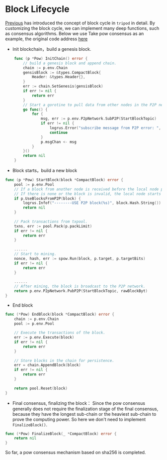 # Block Lifecycle 

[Previous](4.4tripod.md) has introduced the concept of block cycle in `tripod` in detail. By customizing the block cycle, we can implement many deep functions, such as consensus algorithms. Below we use
Take pow consensus as an example, the original code address [here](https://github.com/yu-org/yu/blob/master/apps/pow/pow.go)

- Init blockchain，build a genesis block.
```go
    func (p *Pow) InitChain() error {
        // build a genesis block and append chain.
        chain := p.env.Chain
        gensisBlock := &types.CompactBlock{
            Header: &types.Header{},
        }
        err := chain.SetGenesis(gensisBlock)
        if err != nil {
            return err
        }
        // Start a gorotine to pull data from other nodes in the P2P network in real time
        go func() {
            for {
                msg, err := p.env.P2pNetwork.SubP2P(StartBlockTopic)
                if err != nil {
                    logrus.Error("subscribe message from P2P error: ", err)
                    continue
                }
                p.msgChan <- msg
            }
        }()
        return nil
    }
```  

- Block starts，build a new block
```go
func (p *Pow) StartBlock(block *CompactBlock) error {
    pool := p.env.Pool
    // If a block from another node is received before the local node produces a block, the mining will be skipped after verification and the block will be directly stored in the chain.
    // If there is none or the block is invalid, the local node starts mining.
    if p.UseBlocksFromP2P(block) {
        logrus.Infof("--------USE P2P block(%s)", block.Hash.String())
        return nil
    }
	
    // Pack transactions from txpool.
    txns, err := pool.Pack(p.packLimit)
	if err != nil {
        return err
    }
	
    ......
    // Start to mining.
    nonce, hash, err := spow.Run(block, p.target, p.targetBits)
    if err != nil {
        return err
    }
	
    ......
    // After mining, the block is broadcast to the P2P network.
    return p.env.P2pNetwork.PubP2P(StartBlockTopic, rawBlockByt)
}
```  

- End block  
```go
func (*Pow) EndBlock(block *CompactBlock) error {
    chain := p.env.Chain
    pool := p.env.Pool
    
    // Execute the transactions of the block.
    err := p.env.Execute(block)
    if err != nil {
        return err
    }
    
    // Store blocks in the chain for persistence.
    err = chain.AppendBlock(block)
    if err != nil {
        return err
    }
    
    return pool.Reset(block)
}

```  

- Final consensus, finalizing the block：
  Since the pow consensus generally does not require the finalization stage of the final consensus, because they have the longest sub-chain or the heaviest sub-chain to prove the computing power. So here we don't need to implement `FinalizeBlock()`. 
```go
func (*Pow) FinalizeBlock(_ *CompactBlock) error {
	return nil
}
```

So far, a pow consensus mechanism based on sha256 is completed.